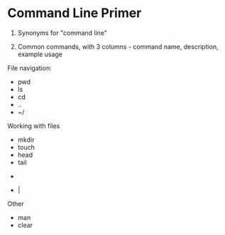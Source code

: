 # Command Line Primer
1. Synonyms for "command line" 

2. Common commands, with 3 columns - command name, 
description, example usage

  File navigation:
  - pwd
  - ls
  - cd
  - ..
  - ~/

  Working with files
  - mkdir
  - touch
  - head
  - tail
  - >
  - |

  Other
  - man
  - clear
